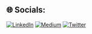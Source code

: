 <!--- 👋 Hi, I’m @Ardouz11
- I'm a Full Stack Enginner with a backgroud in Data Engineering
- 📫 You can  reach me on email rachidardouz11@gmail.com
<!--- 👀 I’m interested Machine Learning ,Data Science Data Anaylisis
- 🌱 I’m currently learning Data Science
- 📫 You can  reach me on email rachidardouz11@gmail.com

<!---
Ardouz11/Ardouz11 is a ✨ special ✨ repository because its `README.md` (this file) appears on your GitHub profile.
You can click the Preview link to take a look at your changes.
--->

## 🌐 Socials:
[![LinkedIn](https://img.shields.io/badge/LinkedIn-%230077B5.svg?logo=linkedin&logoColor=white)](https://linkedin.com/in/rachid-ardouz) [![Medium](https://img.shields.io/badge/Medium-12100E?logo=medium&logoColor=white)](https://medium.com/@rachid_ardouz) [![Twitter](https://img.shields.io/badge/Twitter-%231DA1F2.svg?logo=Twitter&logoColor=white)](https://twitter.com/rachid_ardouz) 






<!-- Proudly created with GPRM ( https://gprm.itsvg.in ) -->
